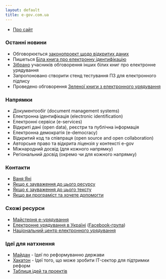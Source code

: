 ```yaml
---
layout: default
title: e-gov.com.ua
---
```


* [Про сайт](about.html)

### Останні новини

* Обговорюється [законопроект щодо відкритих даних](http://etransformation.org.ua/2014/12/23/464/)
* Пишеться [Біла книга про електронну ідентифікацію](https://docs.google.com/document/d/1fB2gfz3iMuv8fvF07fFuOf8LlNK4ZaFu0u8BIdUU24Q/edit)
* [Зібрано](https://www.facebook.com/eGovernanceUkraine/posts/790685364318068) учасників обговорення інших білих книг про електронне урядування
* Запропоновано створити стенд тестування ПЗ для електронного підпису
* Проведено обговорення [Зеленої книги з електронного урядування](http://e-gov.com.ua/green-book)

### Напрямки

* Документообіг (document management systems)
* Електронна ідентифікація (electronic identification)
* Електронні сервіси (e-services)
* Відкриті дані (open data), реєстри та публічна інформація
* Електронна демократія (e-democracy)
* Відкритий код та співпраця (open source and open collaboration)
* Авторське право та відкрита ліцензія у контексті e-gov
* Міжнародний досвід (для кожного напрямку)
* Регіональний досвід (окремо чи для кожного напрямку)

### Контакти

 * [Ваня Яні](https://www.facebook.com/vanuan)
 * [Якщо є зауваження до цього ресурсу](https://github.com/Maidan-hackaton/maidan-hackaton.github.io/issues)
 * [Якщо є зауваження до цього тексту](https://github.com/Maidan-hackaton/maidan-hackaton.github.io/edit/master/index.md)
 * [Якщо ви програміст та хочете допомогти](https://github.com/Maidan-hackaton)

### Схожі ресурси

 * [Майстерня е-урядування](http://www.e-gov.in.ua/)
 * [Електронне урядування в Україні](https://egovua.wordpress.com/) ([Facebook-група](https://www.facebook.com/groups/egov.ua))
 * [Національний центр електронного урядування](https://www.facebook.com/nc.gov.ua)

### Ідеї для натхнення

* [Майдан](http://euromaidan.uservoice.com) - Ідеї по реформуванню держави
* [Хакатон](https://maidan-hackaton.uservoice.com) - Ідеї того, що може зробити IT-сектор для підтримки реформ
* [Таблиця ідей та проектів](http://goo.gl/0L9zwJ)

